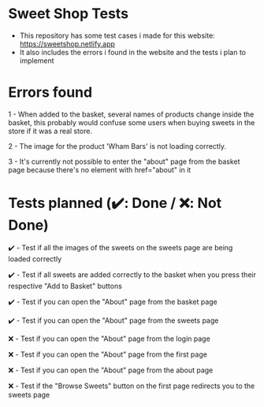 # Sweet Shop Tests

- This repository has some test cases i made for this website: https://sweetshop.netlify.app
- It also includes the errors i found in the website and the tests i plan to implement

# Errors found

1 - When added to the basket, several names of products change inside the basket, this probably would confuse some users when buying sweets in the store if it was a real store.


2 - The image for the product 'Wham Bars' is not loading correctly.


3 - It's currently not possible to enter the "about" page from the basket page because there's no element with href="about" in it

# Tests planned (✔️: Done / ❌: Not Done)

✔️ - Test if all the images of the sweets on the sweets page are being loaded correctly

✔️ - Test if all sweets are added correctly to the basket when you press their respective "Add to Basket" buttons

✔️ - Test if you can open the "About" page from the basket page

✔️ - Test if you can open the "About" page from the sweets page

❌ - Test if you can open the "About" page from the login page

❌ - Test if you can open the "About" page from the first page

❌ - Test if you can open the "About" page from the about page

❌ - Test if the "Browse Sweets" button on the first page redirects you to the sweets page
